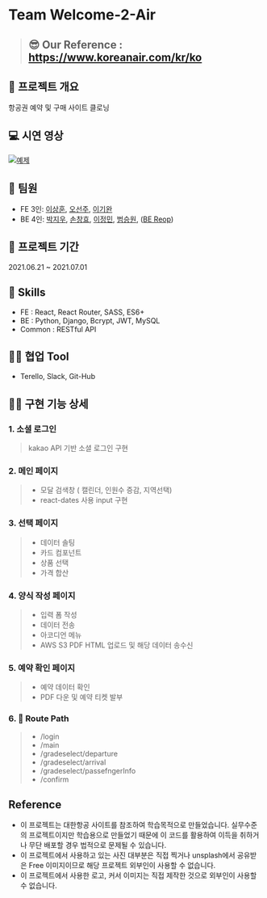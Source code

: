 # Team Welcome-2-Air

> ## 😎 Our Reference : https://www.koreanair.com/kr/ko

## 💬 프로젝트 개요
항공권 예약 및 구매 사이트 클로닝

## 💻 시연 영상
[![예제](http://img.youtube.com/vi/TrGUMYztAxs/0.jpg)](https://www.youtube.com/watch?v=TrGUMYztAxs) 

## 👫 팀원

- FE 3인: [이상훈](), [오선주](), [이기완]()
- BE 4인: [박지우](), [손창효](), [이정민](), [범승원](), ([BE Reop](https://github.com/wecode-bootcamp-korea/21-1st-KaKa0Adult-backend))

## 📅 프로젝트 기간

2021.06.21 ~ 2021.07.01

## 🔧 Skills

- FE : React, React Router, SASS, ES6+
- BE : Python, Django, Bcrypt, JWT, MySQL
- Common : RESTful API

## 🐱‍👤 협업 Tool

- Terello, Slack, Git-Hub


## 👍🏻 구현 기능 상세

### 1. 소셜 로그인

> kakao API 기반 소셜 로그인 구현 

### 2. 메인 페이지 

> - 모달 검색창 ( 캘린더, 인원수 증감, 지역선택)
> - react-dates 사용 input 구현


### 3. 선택 페이지

> - 데이터 솔팅
> - 카드 컴포넌트
> - 상품 선택
> - 가격 합산

### 4. 양식 작성 페이지

> - 입력 폼 작성
> - 데이터 전송
> - 아코디언 메뉴
> - AWS S3 PDF HTML 업로드 및 해당 데이터 송수신

### 5. 예약 확인 페이지

> - 예약 데이터 확인 
> - PDF 다운 및 예약 티켓 발부

### 6. 📎 Route Path

> - /login
> - /main 
> - /gradeselect/departure
> - /gradeselect/arrival
> - /gradeselect/passefngerInfo
> - /confirm

## Reference

- 이 프로젝트는 대한항공 사이트를 참조하여 학습목적으로 만들었습니다. 실무수준의 프로젝트이지만 학습용으로 만들었기 때문에 이 코드를 활용하여 이득을 취하거나 무단 배포할 경우 법적으로 문제될 수 있습니다.
- 이 프로젝트에서 사용하고 있는 사진 대부분은 직접 찍거나 unsplash에서 공유받은 Free 이미지이므로 해당 프로젝트 외부인이 사용할 수 없습니다.
- 이 프로젝트에서 사용한 로고, 커서 이미지는 직접 제작한 것으로 외부인이 사용할 수 없습니다.

